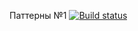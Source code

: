 Паттерны №1 [![Build status](https://ci.appveyor.com/api/projects/status/5jdww17fyeckyk5m?svg=true)](https://ci.appveyor.com/project/IAmProgrammist/aqa0-2-3-patterns-task1)
